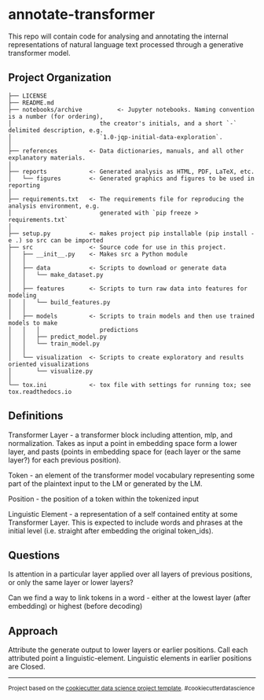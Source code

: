 # annotate-transformer

This repo will contain code for analysing and annotating the internal representations of natural language text processed through a generative transformer model.


Project Organization
------------

    ├── LICENSE
    ├── README.md
    ├── notebooks/archive          <- Jupyter notebooks. Naming convention is a number (for ordering),
    │                         the creator's initials, and a short `-` delimited description, e.g.
    │                         `1.0-jqp-initial-data-exploration`.
    │
    ├── references         <- Data dictionaries, manuals, and all other explanatory materials.
    │
    ├── reports            <- Generated analysis as HTML, PDF, LaTeX, etc.
    │   └── figures        <- Generated graphics and figures to be used in reporting
    │
    ├── requirements.txt   <- The requirements file for reproducing the analysis environment, e.g.
    │                         generated with `pip freeze > requirements.txt`
    │
    ├── setup.py           <- makes project pip installable (pip install -e .) so src can be imported
    ├── src                <- Source code for use in this project.
    │   ├── __init__.py    <- Makes src a Python module
    │   │
    │   ├── data           <- Scripts to download or generate data
    │   │   └── make_dataset.py
    │   │
    │   ├── features       <- Scripts to turn raw data into features for modeling
    │   │   └── build_features.py
    │   │
    │   ├── models         <- Scripts to train models and then use trained models to make
    │   │   │                 predictions
    │   │   ├── predict_model.py
    │   │   └── train_model.py
    │   │
    │   └── visualization  <- Scripts to create exploratory and results oriented visualizations
    │       └── visualize.py
    │
    └── tox.ini            <- tox file with settings for running tox; see tox.readthedocs.io


## Definitions

Transformer Layer - a transformer block including attention, mlp, and normalization. Takes as input a point in embedding space form a lower layer, and pasts (points in embedding space for (each layer or the same layer?) for each previous position).

Token - an element of the transformer model vocabulary representing some part of the plaintext input to the LM or generated by the LM.

Position - the position of a token within the tokenized input

Linguistic Element - a representation of a self contained entity at some Transformer Layer. This is expected to include words and phrases at the initial level (i.e. straight after embedding the original token_ids).


## Questions

Is attention in a particular layer applied over all layers of previous positions, or only the same layer or lower layers?

Can we find a way to link tokens in a word - either at the lowest layer (after embedding) or highest (before decoding)
## Approach

Attribute the generate output to lower layers or earlier positions. Call each attributed point a linguistic-element. Linguistic elements in earlier positions are Closed. 


--------

<p><small>Project based on the <a target="_blank" href="https://drivendata.github.io/cookiecutter-data-science/">cookiecutter data science project template</a>. #cookiecutterdatascience</small></p>
